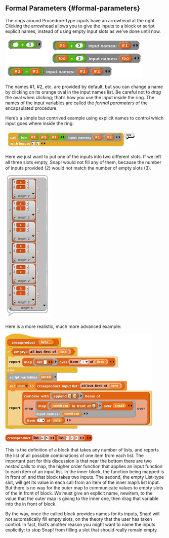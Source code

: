 ## Formal Parameters {#formal-parameters}

The rings around Procedure-type inputs have an arrowhead at the right. Clicking the arrowhead allows you to give the inputs to a block or script explicit names, instead of using empty input slots as we’ve done until now.

![image](SnapManual/Image_143.jpg)

The names #1, #2, etc. are provided by default, but you can change a name by clicking on its orange oval in the input names list. Be careful not to _drag_ the oval when clicking; that’s how you use the input inside the ring. The names of the input variables are called the _formal parameters_ of the encapsulated procedure.

Here’s a simple but contrived example using explicit names to control which input goes where inside the ring:

![image](SnapManual/Image_144.jpg)

Here we just want to put one of the inputs into two different slots. If we left all three slots empty, Snap! would not ﬁll any of them, because the number of inputs provided (2) would not match the number of empty slots (3).

![image](SnapManual/Image_145.jpg)

Here is a more realistic, much more advanced example:

![image](SnapManual/Image_146.png)

![image](SnapManual/Image_147.png)

This is the deﬁnition of a block that takes any number of lists, and reports the list of all possible combinations of one item from each list. The important part for this discussion is that near the bottom there are two _nested_ calls to map, the higher order function that applies an input function to each item of an input list. In the inner block, the function being mapped is in front of, and that block takes two inputs. The second, the empty List-type slot, will get its value in each call from an item of the inner map’s list input. But there is no way for the outer map to communicate values to empty slots of the in front of block. We must give an explicit name, newitem, to the value that the outer map is giving to the inner one, then drag that variable into the in front of block.

By the way, once the called block provides names for its inputs, Snap! will not automatically fill empty slots, on the theory that the user has taken control. In fact, that’s another reason you might want to name the inputs explicitly: to stop Snap! from filling a slot that should really remain empty.